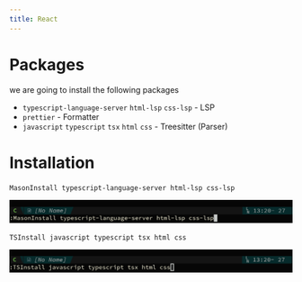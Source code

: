 ```yaml
---
title: React
---
```



# Packages
we are going to install the following packages
* `typescript-language-server` `html-lsp` `css-lsp`  - LSP
* `prettier`                                         - Formatter
* `javascript` `typescript` `tsx` `html` `css`       - Treesitter (Parser)


# Installation

```
MasonInstall typescript-language-server html-lsp css-lsp
```
![MasonInstall](/img/docs/example/react/mason.png)

```
TSInstall javascript typescript tsx html css
```
![TSInstall](/img/docs/example/react/treesitter.png)

